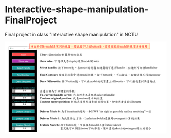 # Interactive-shape-manipulation-FinalProject
Final project in class "Interactive shape manipulation" in NCTU

![image](https://github.com/gina10287/Interactive-shape-manipulation-FinalProject/blob/master/Instruction0.png)
